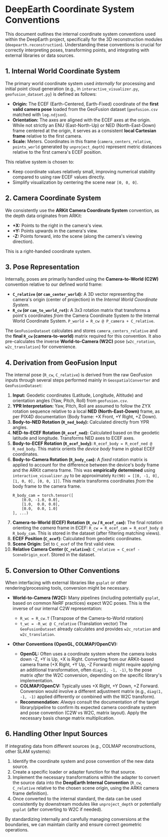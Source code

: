 # DeepEarth Coordinate System Conventions

This document outlines the internal coordinate system conventions used within the DeepEarth project, specifically for the 3D reconstruction modules (`deepearth.reconstruction`). Understanding these conventions is crucial for correctly interpreting poses, transforming points, and integrating with external libraries or data sources.

## 1. Internal World Coordinate System

The primary world coordinate system used *internally* for processing and initial point cloud generation (e.g., in `interactive_visualizer.py`, `geofusion_dataset.py`) is defined as follows:

*   **Origin:** The ECEF (Earth-Centered, Earth-Fixed) coordinate of the **first valid camera pose** loaded from the GeoFusion dataset (`geofusion.csv` matched with `log.ndjson`).
*   **Orientation:** The axes are aligned with the ECEF axes at the origin. While not strictly an ENU (East-North-Up) or NED (North-East-Down) frame centered at the origin, it serves as a consistent **local Cartesian frame** relative to the first camera.
*   **Scale:** Meters. Coordinates in this frame (`camera_centers_relative`, `points_world` generated by `unproject_depth`) represent metric distances relative to the first camera's ECEF position.

This relative system is chosen to:
*   Keep coordinate values relatively small, improving numerical stability compared to using raw ECEF values directly.
*   Simplify visualization by centering the scene near `[0, 0, 0]`.

## 2. Camera Coordinate System

We consistently use the **ARKit Camera Coordinate System** convention, as the depth data originates from ARKit:

*   **+X:** Points to the right in the camera's view.
*   **+Y:** Points upwards in the camera's view.
*   **-Z:** Points forward, into the scene (along the camera's viewing direction).

This is a right-handed coordinate system.

## 3. Pose Representation

Internally, poses are primarily handled using the **Camera-to-World (C2W)** convention relative to our defined world frame:

*   **`C_relative` (or `cam_center_world`):** A 3D vector representing the camera's origin (center of projection) in the *Internal World Coordinate System*.
*   **`R_cw` (or `cam_to_world_rot`):** A 3x3 rotation matrix that transforms a point's coordinates *from* the Camera Coordinate System *to* the Internal World Coordinate System. `P_world = R_cw @ P_camera + C_relative`.

The `GeoFusionDataset` calculates and stores `camera_centers_relative` and the **final `R_cw` (camera-to-world)** matrix required for this convention. It also pre-calculates the inverse **World-to-Camera (W2C)** pose (`w2c_rotation`, `w2c_translation`) for convenience.

## 4. Derivation from GeoFusion Input

The internal pose (`R_cw`, `C_relative`) is derived from the raw GeoFusion inputs through several steps performed mainly in `GeospatialConverter` and `GeoFusionDataset`:

1.  **Input:** Geodetic coordinates (Latitude, Longitude, Altitude) and orientation angles (Yaw, Pitch, Roll) from `geofusion.csv`.
2.  **YPR Interpretation:** Yaw, Pitch, Roll are assumed to follow the ZYX rotation sequence relative to a local **NED (North-East-Down)** frame, as per PIX4D documentation (Body frame: +X Front, +Y Right, +Z Down).
3.  **Body-to-NED Rotation (`R_ned_body`):** Calculated directly from YPR angles.
4.  **NED-to-ECEF Rotation (`R_ecef_ned`):** Calculated based on the geodetic latitude and longitude. Transforms NED axes to ECEF axes.
5.  **Body-to-ECEF Rotation (`R_ecef_body`):** `R_ecef_body = R_ecef_ned @ R_ned_body`. This matrix orients the *device body* frame in global ECEF coordinates.
6.  **Body-to-Camera Rotation (`R_body_cam`):** A *fixed* rotation matrix is applied to account for the difference between the device's body frame and the ARKit camera frame. This was **empirically determined** using `interactive_visualizer.py` to be approximately `Rz(90) = [[0, -1, 0], [1, 0, 0], [0, 0, 1]]`. This matrix transforms coordinates *from* the body frame *to* the camera frame.
    ```
    R_body_cam = torch.tensor([
        [0.0, -1.0, 0.0],
        [1.0,  0.0, 0.0],
        [0.0,  0.0, 1.0]
    ], ...)
    ```
7.  **Camera-to-World (ECEF) Rotation (`R_cw` / `R_ecef_cam`):** The final rotation orienting the *camera* frame in ECEF: `R_cw = R_ecef_cam = R_ecef_body @ R_body_cam`. This is stored in the dataset (after filtering matching views).
8.  **ECEF Position (`C_ecef`):** Calculated from geodetic coordinates.
9.  **Scene Origin:** Set to `C_ecef` of the first valid view.
10. **Relative Camera Center (`C_relative`):** `C_relative = C_ecef - SceneOrigin_ecef`. Stored in the dataset.

## 5. Conversion to Other Conventions

When interfacing with external libraries like `gsplat` or other rendering/processing tools, conversion might be necessary.

*   **World-to-Camera (W2C):** Many pipelines (including potentially `gsplat`, based on common NeRF practices) expect W2C poses. This is the inverse of our internal C2W representation:
    *   `R_wc = R_cw.T` (Transpose of the Camera-to-World rotation)
    *   `t_wc = -R_wc @ C_relative` (Translation vector)
    The `GeoFusionDataset` already calculates and provides `w2c_rotation` and `w2c_translation`.

*   **Other Conventions (OpenGL, COLMAP/OpenCV):**
    *   **OpenGL:** Often uses a coordinate system where the camera looks down -Z, +Y is Up, +X is Right. Converting from our ARKit-based camera frame (+X Right, +Y Up, -Z Forward) might require applying an additional transformation, often `diag(1, -1, -1)`, to the pose matrix *after* the W2C conversion, depending on the specific library's implementation.
    *   **COLMAP/OpenCV:** Typically uses +X Right, +Y Down, +Z Forward. Conversion would involve a different adjustment matrix (e.g., `diag(1, -1, -1)` applied differently or combined with the W2C transform).
    *   **Recommendation:** *Always* consult the documentation of the target library/pipeline to confirm its expected camera coordinate system and pose convention (C2W vs W2C, matrix layout). Apply the necessary basis change matrix multiplication.

## 6. Handling Other Input Sources

If integrating data from different sources (e.g., COLMAP reconstructions, other SLAM systems):

1.  Identify the coordinate system and pose convention of the new data source.
2.  Create a specific loader or adapter function for that source.
3.  Implement the necessary transformations within the adapter to convert the source data into the **DeepEarth Internal Convention** (`R_cw`, `C_relative` relative to the chosen scene origin, using the ARKit camera frame definition).
4.  Once converted to the internal standard, the data can be used consistently by downstream modules like `unproject_depth` or potentially `gsplat` (after converting to W2C if needed).

By standardizing internally and carefully managing conversions at the boundaries, we can maintain clarity and ensure correct geometric operations. 